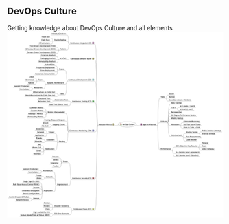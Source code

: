 ## DevOps Culture

Getting knowledge about DevOps Culture and all elements
<br>![DevOps-Culture](./DevOps-Culture.png)